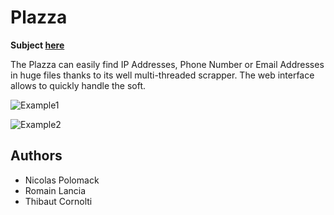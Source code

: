 # Plazza

**Subject [here](https://github.com/thibautcornolti/Plazza/blob/master/Subject.pdf)**

The Plazza can easily find IP Addresses, Phone Number or Email Addresses in huge files thanks to its well multi-threaded scrapper.
The web interface allows to quickly handle the soft.

![Example1](https://i.imgur.com/7NamRoX.png)

![Example2](https://imgur.com/bYhYpTj.png)

## Authors

* Nicolas Polomack
* Romain Lancia
* Thibaut Cornolti
